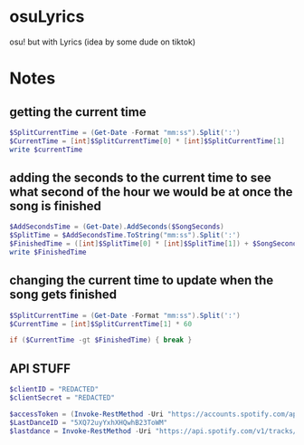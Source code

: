 # osuLyrics
osu! but with Lyrics (idea by some dude on tiktok)

# Notes
## getting the current time
```powershell
$SplitCurrentTime = (Get-Date -Format "mm:ss").Split(':')
$CurrentTime = [int]$SplitCurrentTime[0] * [int]$SplitCurrentTime[1]
write $currentTime 
```

## adding the seconds to the current time to see what second of the hour we would be at once the song is finished
```powershell
$AddSecondsTime = (Get-Date).AddSeconds($SongSeconds)
$SplitTime = $AddSecondsTime.ToString("mm:ss").Split(':')
$FinishedTime = ([int]$SplitTime[0] * [int]$SplitTime[1]) + $SongSeconds
write $FinishedTime
```

## changing the current time to update when the song gets finished
```powershell
$SplitCurrentTime = (Get-Date -Format "mm:ss").Split(':')
$CurrentTime = [int]$SplitCurrentTime[1] * 60

if ($CurrentTime -gt $FinishedTime) { break }
```

## API STUFF
``` powershell
$clientID = "REDACTED"
$clientSecret = "REDACTED"

$accessToken = (Invoke-RestMethod -Uri "https://accounts.spotify.com/api/token" -Method POST -Body "grant_type=client_credentials&client_id=$clientID&client_secret=$clientSecret").access_token
$LastDanceID = "5XQ72uyYxhXHQwhB23ToWM"
$lastdance = Invoke-RestMethod -Uri "https://api.spotify.com/v1/tracks/$LastDanceID" -Method GET -Headers @{Authorization="Bearer  $accessToken"}
```
